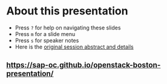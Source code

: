 <!-- .slide: data-state="normal" id="about" data-timing="0" -->
# About this presentation

<!--
*   You can now [watch the video of this presentation online](https://www.openstack.org/videos/video/FIXME)
-->

*   Press `?` for help on navigating these slides
*   Press `m` for a slide menu
*   Press `s` for speaker notes <br />
*   Here is the [original session abstract and details](https://www.openstack.org/summit/boston-2017/summit-schedule/events/17788)


<!-- .slide: data-state="qrcode" id="qrcode" data-menu-title="QR code" data-timing="0" -->

<div class="qrcode" id="qrcode-talk"/>
<h2><a href="https://sap-oc.github.io/openstack-boston-presentation/"
       style="font-size: 0.9em" target="_blank"
       id="talk">https://sap-oc.github.io/openstack-boston-presentation/</a></h2>

